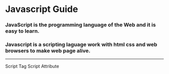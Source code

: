 # Javascript Guide
### JavaScript is the programming language of the Web and it is easy to learn.<br/>
### Javascript is a scripting laguage work with html css and web browsers to make web page alive.
<hr/>
Script Tag
Script Attribute
